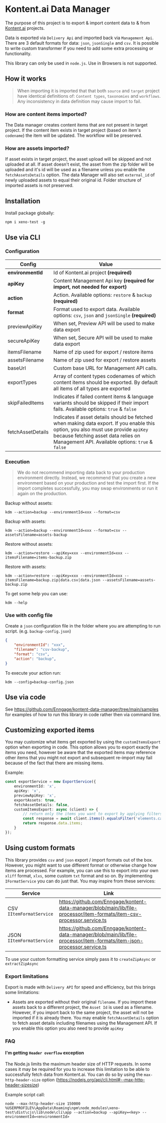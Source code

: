 # Kontent.ai Data Manager

The purpose of this project is to export & import content data to & from [Kontent.ai](https://kontent.ai) projects.

Data is exported via `Delivery Api` and imported back via `Management Api`. There are 3 default formats for data:
`json`, `jsonSingle` and `csv`. It is possible to write custom transformer if you need to add some extra processing or
functionality.

This library can only be used in `node.js`. Use in Browsers is not supported.

## How it works

> When importing it is imported that that both `source` and `target` project have identical definitions of:
> `Content types`, `taxonomies` and `workflows`. Any inconsistency in data definition may cause import to fail.

### How are content items imported?

The Data manager creates content items that are not present in target project. If the content item exists in target project
(based on item's `codename`) the item will be updated. The workflow will be preserved.

### How are assets imported?

If asset exists in target project, the asset upload will be skipped and not uploaded at all.
If asset doesn't exist, the asset from the zip folder will be uploaded and it's id will be used as a filename unless you enable the `fetchAssetsDetails` option. The data Manager will also set `external_id` of newly uploaded assets to equal their original id. Folder structure of imported assets is not preserved.

## Installation

Install package globally:

`npm i xeno-test -g`

## Use via CLI

### Configuration

| Config            | Value                                                                                                                                                                                                                         |
| ----------------- | ----------------------------------------------------------------------------------------------------------------------------------------------------------------------------------------------------------------------------- |
| **environmentId** | Id of Kontent.ai project **(required)**                                                                                                                                                                                       |
| **apiKey**        | Content Management Api key **(required for import, not needed for export)**                                                                                                                                                   |
| **action**        | Action. Available options: `restore` & `backup` **(required)**                                                                                                                                                                |
| **format**            | Format used to export data. Available options: `csv`, `json` and `jsonSingle`  **(required)**                                                                                                                                                                |
| previewApiKey     | When set, Preview API will be used to make data export                                                                                                                                                                        |
| secureApiKey      | When set, Secure API will be used to make data export                                                                                                                                                                         |
| itemsFilename          | Name of zip used for export / restore items                                          |
| assetsFilename          | Name of zip used for export / restore assets          
| baseUrl           | Custom base URL for Management API calls.  |
| exportTypes       | Array of content types codenames of which content items should be exported. By default all items of all types are exported                                                                                                    |
| skipFailedItems   | Indicates if failed content items & language variants should be skipped if their import fails. Available options: `true` & `false`                                                                                            |
| fetchAssetDetails | Indicates if asset details should be fetched when making data export. If you enable this option, you also must use provide `apiKey` because fetching asset data relies on Management API. Available options: `true` & `false` |

### Execution

> We do not recommend importing data back to your production environment directly. Instead, we recommend that you create
> a new environment based on your production and test the import first. If the import completes successfully,
> you may swap environments or run it again on the production.

Backup without assets:

`kdm --action=backup --environmentId=xxx --format=csv`

Backup with assets:

`kdm --action=backup --environmentId=xxx --format=csv --assetsFilename=assets-backup` 

Restore without assets:

`kdm --action=restore --apiKey=xxx --environmentId=xxx --itemsFilename=items-backup.zip`

Restore with assets:

`kdm --action=restore --apiKey=xxx --environmentId=xxx --itemsFilename=backup.zip|data.csv|data.json --assetsFilename=assets-backup.zip`

To get some help you can use:

`kdm --help`

### Use with config file

Create a `json` configuration file in the folder where you are attempting to run script. (e.g. `backup-config.json`)

```json
{
    "environmentId": "xxx",
    "filename": "csv-backup",
    "format": "csv",
    "action": "backup",
}
```

To execute your action run:

`kdm --config=backup-config.json`

## Use via code

See https://github.com/Enngage/kontent-data-manager/tree/main/samples for examples of how to run this library in code rather then via command line.



## Customizing exported items

You may customize what items get exported by using the `customItemsExport` option when exporting in code. This option
allows you to export exactly the items you need, however be aware that the exported items may reference other items that
you might not export and subsequent re-import may fail because of the fact that there are missing items.

Example:

```typescript
const exportService = new ExportService({
    environmentId: 'x',
    apiKey: 'x',
    previewApiKey: 'x',
    exportAssets: true,
    fetchAssetDetails: false,
    customItemsExport: async (client) => {
        // return only the items you want to export by applying filters, parameters etc..
        const response = await client.items().equalsFilter('elements.category', 'scifi').toAllPromise();
        return response.data.items;
    }
});
```

## Using custom formats

This library provides `csv` and `json` export / import formats out of the box. However, you might want to use different
format or otherwise change how items are processed. For example, you can use this to export into your own `xliff`
format, `xlxs`, some custom `txt` format and so on. By implementing `IFormatService` you can do just that. You may
inspire from these services:

| Service                          | Link                                                                                                           |
| -------------------------------- | -------------------------------------------------------------------------------------------------------------- |
| CSV `IItemFormatService `             | https://github.com/Enngage/kontent-data-manager/blob/main/lib/file-processor/item-formats/item-csv-processor.service.ts  |
| JSON `IItemFormatService `            | https://github.com/Enngage/kontent-data-manager/blob/main/lib/file-processor/item-formats/item-json-processor.service.ts |

To use your custom formatting service simply pass it to `createZipAsync` or `extractZipAsync`

### Export limitations

Export is made with `Delivery API` for speed and efficiency, but this brings some limitations:

-   Assets are exported without their original `filename`. If you import these assets back to a different project, the
    `Asset Id` is used as a filename. However, if you import back to the same project, the asset will not be imported if
    it is already there. You may enable `fetchAssetDetails` option to fetch asset details including filenames using the
    Management API. If you enable this option you also need to provide `apiKey`

### FAQ

#### I'm getting `Header overflow` exception

The Node.js limits the maximum header size of HTTP requests. In some cases it may be required for you to increase this
limitation to be able to successfully fetch data from Kontent.ai. You can do so by using the `max-http-header-size`
option (https://nodejs.org/api/cli.html#--max-http-header-sizesize)

Example script call:

```
node --max-http-header-size 150000 %USERPROFILE%\AppData\Roaming\npm\node_modules\xeno-test\dist\cjs\lib\node\cli\app --action=backup --apiKey=<key> --environmentId=<environmentId>
```
